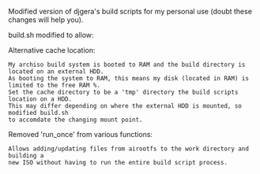 Modified version of djgera's build scripts for my personal use (doubt these changes will help you).

build.sh modified to allow:

Alternative cache location:

    My archiso build system is booted to RAM and the build directory is located on an external HDD.
    As booting the system to RAM, this means my disk (located in RAM) is limited to the free RAM %.
    Set the cache directory to be a 'tmp' directory the build scripts location on a HDD.
    This may differ depending on where the external HDD is mounted, so modified build.sh
    to accomdate the changing mount point.
  
Removed 'run_once' from various functions:

    Allows adding/updating files from airootfs to the work directory and building a
    new ISO without having to run the entire build script process.
